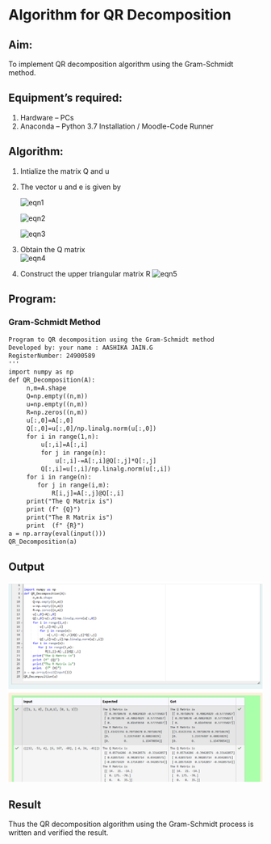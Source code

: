 # Algorithm for QR Decomposition
## Aim:
To implement QR decomposition algorithm using the Gram-Schmidt method.
## Equipment’s required:
1.	Hardware – PCs
2.	Anaconda – Python 3.7 Installation / Moodle-Code Runner
## Algorithm:
1.	Intialize the matrix Q and u
2.	The vector u and e is given by

    ![eqn1](./ex4.jpg)

    ![eqn2](./ex6.jpg)

    ![eqn3](./ex3.jpg)

3.	Obtain the Q matrix   
    ![eqn4](./ex1.jpg)
4.	Construct the upper triangular matrix R
    ![eqn5](./ex2.jpg)

## Program:
### Gram-Schmidt Method
```
Program to QR decomposition using the Gram-Schmidt method
Developed by: your name : AASHIKA JAIN.G
RegisterNumber: 24900589
'''
import numpy as np
def QR_Decomposition(A):
     n,m=A.shape
     Q=np.empty((n,m))
     u=np.empty((n,m))
     R=np.zeros((n,m))
     u[:,0]=A[:,0]
     Q[:,0]=u[:,0]/np.linalg.norm(u[:,0])
     for i in range(1,n):
         u[:,i]=A[:,i]
         for j in range(n):
             u[:,i]-=A[:,i]@Q[:,j]*Q[:,j]
         Q[:,i]=u[:,i]/np.linalg.norm(u[:,i])
     for i in range(n):
        for j in range(i,m):
            R[i,j]=A[:,j]@Q[:,i]
     print("The Q Matrix is")
     print (f" {Q}")
     print("The R Matrix is")
     print  (f" {R}")
a = np.array(eval(input()))
QR_Decomposition(a)
```
## Output
![alt text](<Screenshot 2024-12-18 150745.png>)
## Result
Thus the QR decomposition algorithm using the Gram-Schmidt process is written and verified the result.